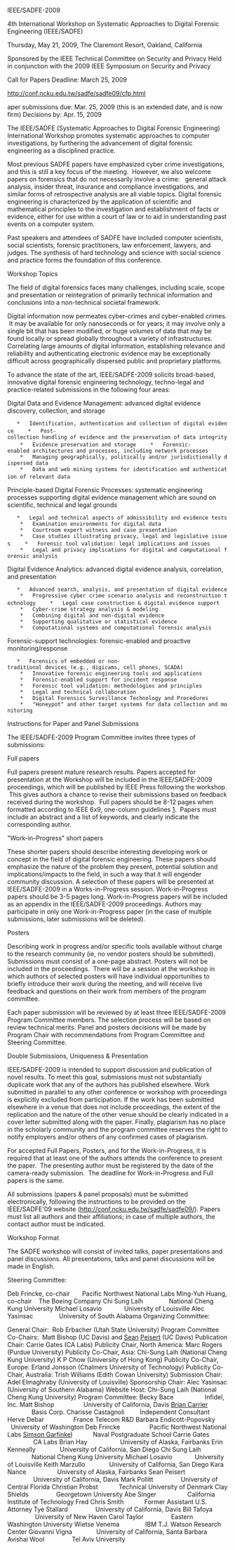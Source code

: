 IEEE/SADFE-2009

4th International Workshop on Systematic Approaches to Digital Forensic
Engineering (IEEE/SADFE)

Thursday, May 21, 2009, The Claremont Resort, Oakland, California

Sponsored by the IEEE Technical Committee on Security and Privacy Held
in conjunction with the 2009 IEEE Symposium on Security and Privacy

Call for Papers Deadline: March 25, 2009

<http://conf.ncku.edu.tw/sadfe/sadfe09/cfp.html>

aper submissions due: Mar. 25, 2009 (this is an extended date, and is
now firm) Decisions by: Apr. 15, 2009

The IEEE/SADFE (Systematic Approaches to Digital Forensic Engineering)
International Workshop promotes systematic approaches to computer
investigations, by furthering the advancement of digital forensic
engineering as a disciplined practice.

Most previous SADFE papers have emphasized cyber crime investigations,
and this is still a key focus of the meeting.  However, we also welcome
papers on forensics that do not necessarily involve a crime:   general
attack analysis, insider threat, insurance and compliance
investigations, and similar forms of retrospective analysis are all
viable topics. Digital forensic engineering is characterized by the
application of scientific and mathematical principles to the
investigation and establishment of facts or evidence, either for use
within a court of law or to aid in understanding past events on a
computer system.

Past speakers and attendees of SADFE have included computer scientists,
social scientists, forensic practitioners, law enforcement, lawyers, and
judges. The synthesis of hard technology and science with social science
and practice forms the foundation of this conference.

Workshop Topics

The field of digital forensics faces many challenges, including scale,
scope and presentation or reintegration of primarily technical
information and conclusions into a non-technical societal framework.

Digital information now permeates cyber-crimes and cyber-enabled crimes.
 It may be available for only nanoseconds or for years; it may involve
only a single bit that has been modified, or huge volumes of data that
may be found locally or spread globally throughout a variety of
infrastructures. Correlating large amounts of digital information,
establishing relevance and reliability and authenticating electronic
evidence may be exceptionally difficult across geographically dispersed
public and proprietary platforms.

To advance the state of the art, IEEE/SADFE-2009 solicits broad-based,
innovative digital forensic engineering technology, techno-legal and
practice-related submissions in the following four areas:

Digital Data and Evidence Management: advanced digital evidence
discovery, collection, and storage

`   *   Identification, authentication and collection of digital evidence`
`    *   Post-collection handling of evidence and the preservation of data integrity`
`    *   Evidence preservation and storage`
`    *   Forensic-enabled architectures and processes, including network processes`
`    *   Managing geographically, politically and/or jurisdictionally dispersed data`
`    *   Data and web mining systems for identification and authentication of relevant data  `
`    `

Principle-based Digital Forensic Processes: systematic engineering
processes supporting digital evidence management which are sound on
scientific, technical and legal grounds

`   *   Legal and technical aspects of admissibility and evidence tests`
`    *   Examination environments for digital data`
`    *   Courtroom expert witness and case presentation`
`    *   Case studies illustrating privacy, legal and legislative issues`
`    *   Forensic tool validation: legal implications and issues`
`    *   Legal and privacy implications for digital and computational forensic analysis`

Digital Evidence Analytics: advanced digital evidence analysis,
correlation, and presentation

`   *   Advanced search, analysis, and presentation of digital evidence`
`    *   Progressive cyber crime scenario analysis and reconstruction technology`
`    *   Legal case construction & digital evidence support`
`    *   Cyber-crime strategy analysis & modeling`
`    *   Combining digital and non-digital evidence`
`    *   Supporting qualitative or statistical evidence`
`    *   Computational systems and computational forensic analysis`

Forensic-support technologies: forensic-enabled and proactive
monitoring/response

`   *   Forensics of embedded or non-traditional devices (e.g., digicams, cell phones, SCADA)`
`    *   Innovative forensic engineering tools and applications`
`    *   Forensic-enabled support for incident response`
`    *   Forensic tool validation: methodologies and principles`
`    *   Legal and technical collaboration`
`    *   Digital Forensics Surveillance Technology and Procedures`
`    *   "Honeypot" and other target systems for data collection and monitoring`

Instructions for Paper and Panel Submissions

The IEEE/SADFE-2009 Program Committee invites three types of
submissions:

Full papers

Full papers present mature research results. Papers accepted for
presentation at the Workshop will be included in the IEEE/SADFE-2009
proceedings, which will be published by IEEE Press following the
workshop.  This gives authors a chance to revise their submissions based
on feedback received during the workshop.  Full papers should be 8-12
pages when formatted according to IEEE 6x9, one-column guidelines
[1](http://www.computer.org/portal/site/cscps/menuitem.02df7cde46985ea21618fc2e6bcd45f3/index.jsp?&pName=cscps_level1&path=cscps/cps&file=cps_forms.xml&xsl=generic.xsl&;jsessionid=JPLBhvXvQppybVBYCp1wSjlJJ8L15DW1GRsLsvxTRl8gVnT7fz52!-551649330).
 Papers must include an abstract and a list of keywords, and clearly
indicate the corresponding author.

"Work-in-Progress" short papers

These shorter papers should describe interesting developing work or
concept in the field of digital forensic engineering. These papers
should emphasize the nature of the problem they present, potential
solution and implications/impacts to the field, in such a way that it
will engender community discussion. A selection of these papers will be
presented at IEEE/SADFE-2009 in a Works-in-Progress session.
Work-in-Progress papers should be 3-5 pages long. Work-in-Progress
papers will be included as an appendix in the IEEE/SADFE-2009
proceedings. Authors may participate in only one Work-in-Progress paper
(in the case of multiple submissions, later submissions will be
deleted).

Posters

Describing work in progress and/or specific tools available without
charge to the research community (ie, no vendor posters should be
submitted). Submissions must consist of a one-page abstract. Posters
will not be included in the proceedings.  There will be a session at the
workshop in which authors of selected posters will have individual
opportunities to briefly introduce their work during the meeting, and
will receive live feedback and questions on their work from members of
the program committee.

Each paper submission will be reviewed by at least three IEEE/SADFE-2009
Program Committee members. The selection process will be based on review
technical merits. Panel and posters decisions will be made by Program
Chair with recommendations from Program Committee and Steering
Committee.

Double Submissions, Uniqueness & Presentation

IEEE/SADFE-2009 is intended to support discussion and publication of
novel results. To meet this goal, submissions must not substantially
duplicate work that any of the authors has published elsewhere. Work
submitted in parallel to any other conference or workshop with
proceedings is explicitly excluded from participation. If the work has
been submitted elsewhere in a venue that does not include proceedings,
the extent of the replication and the nature of the other venue should
be clearly indicated in a cover letter submitted along with the paper.
Finally, plagiarism has no place in the scholarly community and the
program committee reserves the right to notify employers and/or others
of any confirmed cases of plagiarism.

For accepted Full Papers, Posters, and for the Work-in-Progress, it is
required that at least one of the authors attends the conference to
present the paper.  The presenting author must be registered by the date
of the camera-ready submission.  The deadline for Work-in-Progress and
Full papers is the same.

All submissions (papers & panel proposals) must be submitted
electronically, following the instructions to be provided on the
IEEE/SADFE'09 website (http://conf.ncku.edu.tw/sadfe/sadfe09/). Papers
must list all authors and their affiliations; in case of multiple
authors, the contact author must be indicated.

Workshop Format

The SADFE workshop will consist of invited talks, paper presentations
and panel discussions. All presentations, talks and panel discussions
will be made in English.

Steering Committee:

Deb Frincke, co-chair       Pacific Northwest National Labs
Ming-Yuh Huang, co-chair    The Boeing Company
Chi Sung Laih               National Cheng Kung University
Michael Losavio             University of Louisville
Alec Yasinsac               University of South Alabama
Organizing Committee:

General Chair:  Rob Erbacher (Utah State University)
Program Committee Co-Chairs:  Matt Bishop (UC Davis) and
[Sean](Sean_Peisert "wikilink")
[Peisert](http://www.cs.ucdavis.edu/~peisert/) (UC Davis)
Publication Chair: Carrie Gates (CA Labs)
Publicity Chair, North America: Marc Rogers (Purdue University)
Publicity Co-Chair, Asia: Chi-Sung Laih (National Cheng Kung
University)
K P Chow (University of Hong Kong)
Publicity Co-Chair, Europe: Erland Jonsson (Chalmers University of
Technology)
Publicity Co-Chair, Australia: Trish Williams (Edith Cowan University)
Submission Chair: Adel Elmaghraby (University of Louisville)
Sponsorship Chair: Alec Yasinsac (University of Southern Alabama)
Website Host: Chi-Sung Laih (National Cheng Kung University)
Program Committee:
Becky Bace                  Infidel, Inc.
Matt Bishop                 University of California, Davis
[Brian Carrier](Brian_Carrier "wikilink")               Basis Corp.
Charisse Castagnoli         Independent Consultant
Herve Debar                 France Telecom R&D
Barbara Endicott-Popovsky   University of Washington
Deb Frincke                 Pacific Northwest National Labs
[Simson Garfinkel](Simson_L._Garfinkel "wikilink")            Naval
Postgraduate School
Carrie Gates                CA Labs
Brian Hay                   University of Alaska, Fairbanks
Erin Kenneally              University of California, San Diego
Chi Sung Laih               National Cheng Kung University
Michael Losavio             University of Louisville
Keith Marzullo              University of California, San Diego
Kara Nance                  University of Alaska, Fairbanks
Sean Peisert                University of California, Davis
Mark Pollitt                University of Central Florida
Christian Probst            Technical University of Denmark
Clay Shields                Georgetown University
Abe Singer                  California Institute of Technology
Fred Chris Smith            Former Assistant U.S. Attorney
Tye Stallard                University of California, Davis
Bill Tafoya                 University of New Haven
Carol Taylor                Eastern Washington University
Wietse Venema               IBM T.J. Watson Research Center
Giovanni Vigna              University of California, Santa Barbara
Avishai Wool                Tel Aviv University